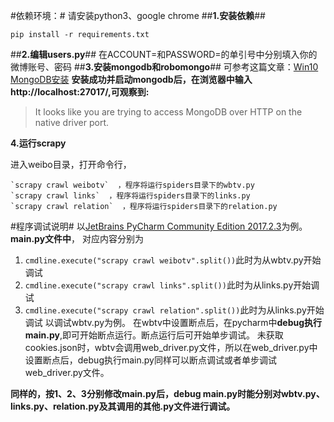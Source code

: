 ﻿#依赖环境：#
请安装python3、google chrome
##**1.安装依赖**##

    pip install -r requirements.txt

##**2.编辑users.py**##
在ACCOUNT=和PASSWORD=的单引号中分别填入你的微博账号、密码
##**3.安装mongodb和robomongo**##
可参考这篇文章：[Win10 MongoDB安装][1]
**安装成功并启动mongodb后，在浏览器中输入http://localhost:27017/,可观察到:**
> It looks like you are trying to access MongoDB over HTTP on the native driver port.

**4.运行scrapy**

进入weibo目录，打开命令行，
 

    `scrapy crawl weibotv`  ，程序将运行spiders目录下的wbtv.py
    `scrapy crawl links`  ，程序将运行spiders目录下的links.py
    `scrapy crawl relation`  ，程序将运行spiders目录下的relation.py
#程序调试说明#
以[JetBrains PyCharm Community Edition 2017.2.3][2]为例。
**main.py文件中**，
对应内容分别为
 1. `cmdline.execute("scrapy crawl weibotv".split())`此时为从wbtv.py开始调试
 2. `cmdline.execute("scrapy crawl links".split())`此时为从links.py开始调试
 3. `cmdline.execute("scrapy crawl relation".split())`此时为从links.py开始调试
以调试wbtv.py为例。
在wbtv中设置断点后，在pycharm中**debug执行main.py**,即可开始断点运行。断点运行后可开始单步调试。
未获取cookies.json时，wbtv会调用web_driver.py文件，所以在web_driver.py中设置断点后，debug执行main.py同样可以断点调试或者单步调试web_driver.py文件。

**同样的，按1、2、3分别修改main.py后，debug main.py时能分别对wbtv.py、links.py、relation.py及其调用的其他.py文件进行调试。**

    


  [1]: http://www.jianshu.com/p/d6c7adfe45cf
  [2]: https://www.jetbrains.com/pycharm/download/#section=windows